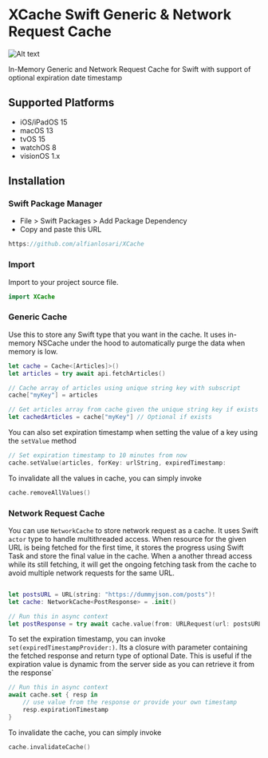 # XCache Swift Generic & Network Request Cache

![Alt text](https://i.imghippo.com/files/56Clq1725020693.png "image")

In-Memory Generic and Network Request Cache for Swift with support of optional expiration date timestamp 

## Supported Platforms

- iOS/iPadOS 15
- macOS 13
- tvOS 15
- watchOS 8
- visionOS 1.x

## Installation

### Swift Package Manager
- File > Swift Packages > Add Package Dependency
- Copy and paste this URL

```swift
https://github.com/alfianlosari/XCache
```

### Import
Import to your project source file.

```swift
import XCache
```

### Generic Cache

Use this to store any Swift type that you want in the cache. It uses in-memory NSCache under the hood to automatically purge the data when memory is low.

```swift
let cache = Cache<[Articles]>()
let articles = try await api.fetchArticles()

// Cache array of articles using unique string key with subscript 
cache["myKey"] = articles

// Get articles array from cache given the unique string key if exists
let cachedArticles = cache["myKey"] // Optional if exists 
```

You can also set expiration timestamp when setting the value of a key using the `setValue` method

```swift
// Set expiration timestamp to 10 minutes from now
cache.setValue(articles, forKey: urlString, expiredTimestamp:                 Calendar.current.date(byAdding: .minute, value: 10, to: .now))
```

To invalidate all the values in cache, you can simply invoke
```swift
cache.removeAllValues()
```


### Network Request Cache

You can use `NetworkCache` to store network request as a cache. It uses Swift `actor` type to handle multithreaded access. When resource for the given URL is being fetched for the first time, it stores the progress using Swift Task and store the final value in the cache. When a another thread access while its still fetching, it will get the ongoing fetching task from the cache to avoid multiple network requests for the same URL. 

```swift

let postsURL = URL(string: "https://dummyjson.com/posts")!
let cache: NetworkCache<PostResponse> = .init()

// Run this in async context
let postResponse = try await cache.value(from: URLRequest(url: postsURL))
```

To set the expiration timestamp, you can invoke `set(expiredTimestampProvider:)`. Its a closure with parameter containing the fetched response and return type of optional Date. This is useful if the expiration value is dynamic from the server side as you can retrieve it from the response`

```swift
// Run this in async context
await cache.set { resp in
    // use value from the response or provide your own timestamp 
    resp.expirationTimestamp
}
```

To invalidate the cache, you can simply invoke
```swift
cache.invalidateCache()
```
